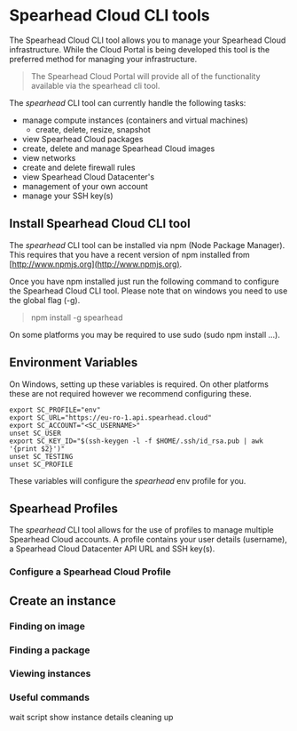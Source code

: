# Spearhead Cloud CLI tools

The Spearhead Cloud CLI tool allows you to manage your Spearhead Cloud infrastructure. While the Cloud Portal is being developed this tool is the preferred method for managing your infrastructure.

> The Spearhead Cloud Portal will provide all of the functionality available via the spearhead cli tool.

The *spearhead* CLI tool can currently handle the following tasks:
- manage compute instances (containers and virtual machines)
  - create, delete, resize, snapshot
- view Spearhead Cloud packages
- create, delete and manage Spearhead Cloud images
- view networks
- create and delete firewall rules
- view Spearhead Cloud Datacenter's
- management of your own account
- manage your SSH key(s)

## Install Spearhead Cloud CLI tool
The *spearhead* CLI tool can be installed via npm (Node Package Manager). This requires that you have a recent version of npm installed from [http://www.npmjs.org](http://www.npmjs.org).

Once you have npm installed just run the following command to configure the Spearhead Cloud CLI tool. Please note that on windows you need to use the global flag (-g).

> npm install -g spearhead

On some platforms you may be required to use sudo (sudo npm install ...).

## Environment Variables
On Windows, setting up these variables is required. On other platforms these are not required however we recommend configuring these.

```
export SC_PROFILE="env"
export SC_URL="https://eu-ro-1.api.spearhead.cloud"
export SC_ACCOUNT="<SC_USERNAME>"
unset SC_USER
export SC_KEY_ID="$(ssh-keygen -l -f $HOME/.ssh/id_rsa.pub | awk '{print $2}')"
unset SC_TESTING
unset SC_PROFILE
```

These variables will configure the *spearhead* env profile for you.

## Spearhead Profiles
The *spearhead* CLI tool allows for the use of profiles to manage multiple Spearhead Cloud accounts. A profile contains your user details (username), a Spearhead Cloud Datacenter API URL and SSH key(s).

### Configure a Spearhead Cloud Profile

## Create an instance

### Finding on image

### Finding a package

### Viewing instances

### Useful commands
wait
script
show instance details
cleaning up
